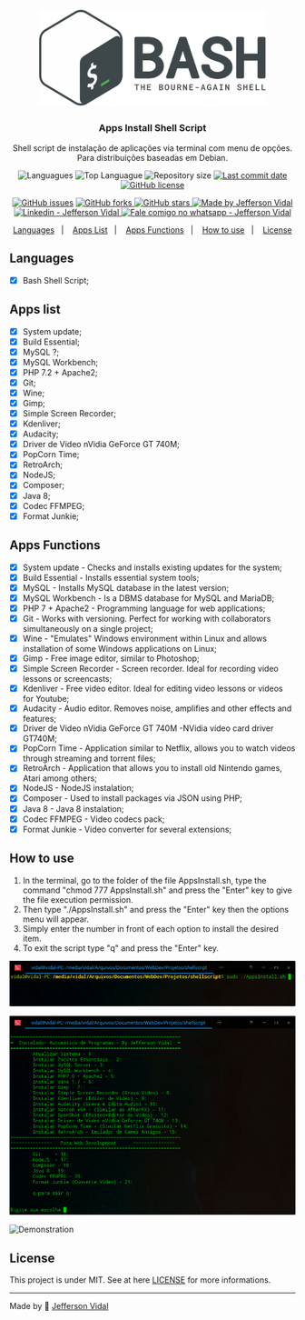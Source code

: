 <h1 align="center">
    <img alt="Apps Install Shell Script" src="./screenshots/logo.png"  width="400px"/>
</h1>

<h3 align="center" >
  Apps Install Shell Script
</h3>

<p align="center">
  Shell script de instalação de aplicações via terminal com menu de opções. Para distribuições baseadas em Debian.
</p>

<p align="center">
  <img alt="Languagues" src="https://img.shields.io/github/languages/count/jeffersonvidal/apps-install-shellscript">
  <img alt="Top Languague" src="https://img.shields.io/github/languages/top/jeffersonvidal/apps-install-shellscript">
  <img alt="Repository size" src="https://img.shields.io/github/repo-size/jeffersonvidal/apps-install-shellscript">
  <a href="https://github.com/jeffersonvidal/foodfy/commits/master">
    <img alt="Last commit date" src="https://img.shields.io/github/last-commit/jeffersonvidal/apps-install-shellscript">
  </a>
  <a href="https://github.com/jeffersonvidal/apps-install-shellscript" target="_blank">
    <img alt="GitHub license" src="https://img.shields.io/github/license/jeffersonvidal/apps-install-shellscript">
  </a>
</p>
<p align="center">
  <a href="https://github.com/jeffersonvidal/apps-install-shellscript/issues" target="_blank">
    <img alt="GitHub issues" src="https://img.shields.io/github/issues/jeffersonvidal/apps-install-shellscript"></a>
  <a href="https://github.com/jeffersonvidal/apps-install-shellscript/network" target="_blank">
    <img alt="GitHub forks" src="https://img.shields.io/github/forks/jeffersonvidal/apps-install-shellscript">
  </a>
  <a href="https://github.com/jeffersonvidal/apps-install-shellscript/stargazers" target="_blank">
    <img alt="GitHub stars" src="https://img.shields.io/github/stars/jeffersonvidal/apps-install-shellscript">
  </a>
  <a href="https://github.com/jeffersonvidal" target="_blank">
    <img alt="Made by Jefferson Vidal" src="https://img.shields.io/badge/made%20by-jeffersonvidal-informational">
  </a>
  <a href="https://www.linkedin.com/in/jeffersonvidal/" target="_blank" >
    <img alt="Linkedin - Jefferson Vidal" src="https://img.shields.io/badge/Linkedin--%23F8952D?style=social&logo=linkedin">
  </a>
  <a href="https://api.whatsapp.com/send?phone=5538988294043"
        target="_blank" >
    <img alt="Fale comigo no whatsapp - Jefferson Vidal" src="https://img.shields.io/badge/Whatsapp--%23F8952D?style=social&logo=whatsapp">
  </a>
</p>

<p align="center">
  <a href="#languages">Languages</a>&nbsp;&nbsp;&nbsp;|&nbsp;&nbsp;&nbsp;
  <a href="#apps">Apps List</a>&nbsp;&nbsp;&nbsp;|&nbsp;&nbsp;&nbsp;
  <a href="#about">Apps Functions</a>&nbsp;&nbsp;&nbsp;|&nbsp;&nbsp;&nbsp;
  <a href="#use">How to use</a>&nbsp;&nbsp;&nbsp;|&nbsp;&nbsp;&nbsp;
  <a href="#license">License</a>
</p>

<a id="languages"></a>
## Languages

- [x] Bash Shell Script;



<a id="apps"></a>
## Apps list

- [x] System update;
- [x] Build Essential;
- [x] MySQL ?;
- [x] MySQL Workbench;
- [x] PHP 7.2 + Apache2;
- [x] Git;
- [x] Wine;
- [x] Gimp;
- [x] Simple Screen Recorder;
- [x] Kdenliver;
- [x] Audacity;
- [x] Driver de Video nVidia GeForce GT 740M;
- [x] PopCorn Time;
- [x] RetroArch;
- [x] NodeJS;
- [x] Composer;
- [x] Java 8;
- [x] Codec FFMPEG;
- [x] Format Junkie;

<a id="about"></a>
## Apps Functions

- [x] System update - Checks and installs existing updates for the system;
- [x] Build Essential - Installs essential system tools;
- [x] MySQL - Installs MySQL database in the latest version;
- [x] MySQL Workbench - Is a DBMS database for MySQL and MariaDB;
- [x] PHP 7 + Apache2 - Programming language for web applications;
- [x] Git - Works with versioning. Perfect for working with collaborators simultaneously on a single project;
- [x] Wine - "Emulates" Windows environment within Linux and allows installation of some Windows applications on Linux;
- [x] Gimp - Free image editor, similar to Photoshop;
- [x] Simple Screen Recorder - Screen recorder. Ideal for recording video lessons or screencasts;
- [x] Kdenliver - Free video editor. Ideal for editing video lessons or videos for Youtube;
- [x] Audacity - Audio editor. Removes noise, amplifies and other effects and features;
- [x] Driver de Video nVidia GeForce GT 740M -NVidia video card driver GT740M;
- [x] PopCorn Time - Application similar to Netflix, allows you to watch videos through streaming and torrent files;
- [x] RetroArch - Application that allows you to install old Nintendo games, Atari among others;
- [x] NodeJS - NodeJS instalation;
- [x] Composer - Used to install packages via JSON using PHP;
- [x] Java 8 - Java 8 instalation;
- [x] Codec FFMPEG - Video codecs pack;
- [x] Format Junkie - Video converter for several extensions;

<a id="use"></a>
## How to use

<p align="center">

1. In the terminal, go to the folder of the file AppsInstall.sh, type the command "chmod 777 AppsInstall.sh" and press the "Enter" key to give the file execution permission.
2. Then type "./AppsInstall.sh" and press the "Enter" key then the options menu will appear. 
3. Simply enter the number in front of each option to install the desired item.
4. To exit the script type "q" and press the "Enter" key.

</p>

<p align="center">

  ![Screen1](https://github.com/jeffersonvidal/apps-install-shellscript/blob/master/screenshots/screen1.png?raw=true)

  ![Screen2](https://github.com/jeffersonvidal/apps-install-shellscript/blob/master/screenshots/screen2.png?raw=true)

  ![Demonstration](https://github.com/jeffersonvidal/apps-install-shellscript/blob/master/screenshots/demo.gif?raw=true)

</p>

<a id="license"></a>
## License

This project is under MIT. See at here [LICENSE](/LICENSE) for more informations.

---

Made by :blue_heart: [Jefferson Vidal](https://github.com/jeffersonvidal)